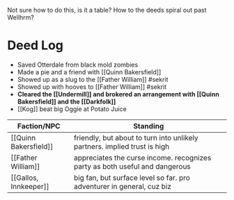 Not sure how to do this, is it a table? How to the deeds spiral out past Wellhrm?

# Deed Log
- Saved Otterdale from black mold zombies
- Made a pie and a friend with [[Quinn Bakersfield]]
- Showed up as a slug to the [[Father William]] #sekrit
- Showed up with hooves to [[Father William]] #sekrit 
- **Cleared the [[Undermill]] and brokered an arrangement with [[Quinn Bakersfield]] and the [[Darkfolk]]**
- [[Kog]] beat big Oggie at Potato Juice 




| Faction/NPC           | Standing                                                                    |
| --------------------- | --------------------------------------------------------------------------- |
| [[Quinn Bakersfield]] | friendly, but about to turn into unlikely partners. implied trust is high   |
| [[Father William]]    | appreciates the curse income. recognizes party as both useful and dangerous |
| [[Gallos, Innkeeper]] | big fan, but surface level so far. pro adventurer in general, cuz biz       |




